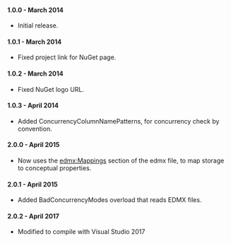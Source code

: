 #### 1.0.0 - March 2014
* Initial release.

#### 1.0.1 - March 2014
* Fixed project link for NuGet page.

#### 1.0.2 - March 2014
* Fixed NuGet logo URL.

#### 1.0.3 - April 2014
* Added ConcurrencyColumnNamePatterns, for concurrency check by convention.

#### 2.0.0 - April 2015
* Now uses the <edmx:Mappings> section of the edmx file, to map storage to conceptual properties.

#### 2.0.1 - April 2015
* Added BadConcurrencyModes overload that reads EDMX files.

#### 2.0.2 - April 2017
* Modified to compile with Visual Studio 2017
